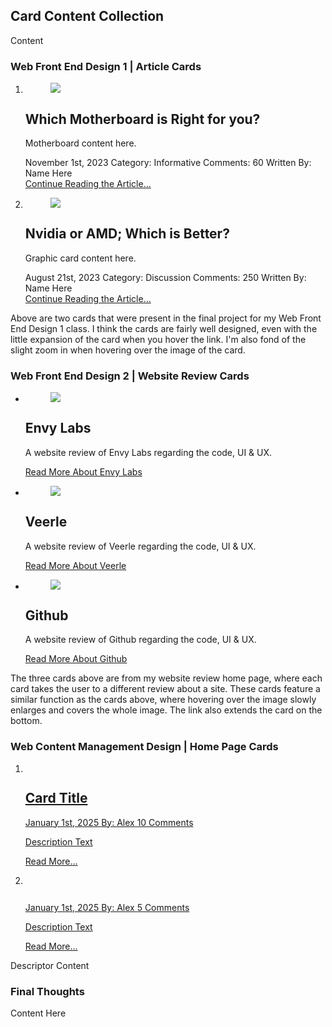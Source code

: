 ## Card Content Collection
Content

### Web Front End Design 1 | Article Cards

<ol class="wfed1-card-ol">
    <li class="wfed1-card-li">
        <figure class="wfed1-card-figure">
            <img class="wfed1-card-img" src="/wet/final-project/wet-final-project/portfolio-items/card-collection/images/motherboard-card-header.webp">
        </figure>
        <section class="wfed1-card-section">
            <h2 class="wfed1-card-h2">Which Motherboard is Right for you?</h2>
            <p class="wfed1-card-p">Motherboard content here.</p>
            <div class="wfed1-card-metadata">
                <time class="wfed1-card-time" datetime="2023-11-01">November 1st, 2023</time>
                <span>Category: Informative</span>
                <span>Comments: 60</span>
                <span>Written By: Name Here</span>
            </div>
            <a href="index.html" class="wfed1-card-link">Continue Reading the Article...</a>
        </section>
    </li>
    <li class="wfed1-card-li">
        <figure class="wfed1-card-figure">
            <img class="wfed1-card-img" src="/wet/final-project/wet-final-project/portfolio-items/card-collection/images/graphiccard-card-header.webp">
        </figure>
        <section class="wfed1-card-section">
            <h2 class="wfed1-card-h2">Nvidia or AMD; Which is Better?</h2>
            <p class="wfed1-card-p">Graphic card content here.</p>
            <div class="wfed1-card-metadata">
                <time class="wfed1-card-time" datetime="2023-08-21">August 21st, 2023</time>
                <span>Category: Discussion</span>
                <span>Comments: 250</span>
                <span>Written By: Name Here</span>
            </div>
            <a href="index.html" class="wfed1-card-link">Continue Reading the Article...</a>
        </section>
    </li>
</ol>

Above are two cards that were present in the final project for my Web Front End Design 1 class. I think the cards are fairly well designed, even with the little expansion of the card when you hover the link. I'm also fond of the slight zoom in when hovering over the image of the card.

### Web Front End Design 2 | Website Review Cards

<ul class="wfed2-card-ul">
    <li class="wfed2-card-li">
        <figure class="wfed2-card-figure">
            <img class="wfed2-card-img" src="/wet/final-project/wet-final-project/portfolio-items/card-collection/images/envy-card.webp">
        </figure>
        <section class="wfed2-card-section">
            <h2 class="wfed2-card-h2">Envy Labs</h2>
            <p class="wfed2-card-p">A website review of Envy Labs regarding the code, UI & UX.</p>
            <a href="index.html" class="wfed2-card-a">Read More About Envy Labs</a>
        </section>
    </li>
        <li class="wfed2-card-li">
            <figure class="wfed2-card-figure">
                <img class="wfed2-card-img" src="/wet/final-project/wet-final-project/portfolio-items/card-collection/images/veerle-card.webp">
            </figure>
            <section class="wfed2-card-section">
                <h2 class="wfed2-card-h2">Veerle</h2>
                <p class="wfed2-card-p">A website review of Veerle regarding the code, UI & UX.</p>
                <a href="index.html" class="wfed2-card-a">Read More About Veerle</a>
            </section>
    </li>
        <li class="wfed2-card-li">
            <figure class="wfed2-card-figure">
                <img class="wfed2-card-img" src="/wet/final-project/wet-final-project/portfolio-items/card-collection/images/github-card.webp">
            </figure>
            <section class="wfed2-card-section">
                <h2 class="wfed2-card-h2">Github</h2>
                <p class="wfed2-card-p">A website review of Github regarding the code, UI & UX.</p>
                <a href="index.html" class="wfed2-card-a">Read More About Github</a>
            </section>
    </li>
</ul>

The three cards above are from my website review home page, where each card takes the user to a different review about a site. These cards feature a similar function as the cards above, where hovering over the image slowly enlarges and covers the whole image. The link also extends the card on the bottom.

### Web Content Management Design | Home Page Cards

<ol class="wcmd-card-ol">
    <li class="wcmd-card-li">
        <a href="index.html" class="wcmd-card-a">
            <figure class="wcmd-card-figure">
                <img class="wcmd-card-img">
            </figure>
            <section class="wcmd-card-section">
                <h2 class="wcmd-card-h2">Card Title</h2>
                <div class="wcmd-card-meta">
                    <time class="wcmd-card-time" datetime="2025-01-01">January 1st, 2025</time>
                    <span>By: Alex</span>
                    <span>10 Comments</span>
                </div>
                <div class="wcmd-card-excerpt">
                    <p class="wcmd-card-p">Description Text</p>
                </div>
                <span class="wcmd-card-button-span">Read More...</span>
            </section>
        </a>
    </li>
    <li class="wcmd-card-li">
        <a href="index.html" class="wcmd-card-a">
            <figure class="wcmd-card-figure">
                <img class="wcmd-card-img">
            </figure>
            <section class="wcmd-card-section">
                <h2 class="wcmd-card-h2"></h2>
                <div class="wcmd-card-meta">
                    <time class="wcmd-card-time" datetime="2025-01-01">January 1st, 2025</time>
                    <span>By: Alex</span>
                    <span>5 Comments</span>
                </div>
                <div class="wcmd-card-excerpt">
                    <p class="wcmd-card-p">Description Text</p>
                </div>
                <span class="wcmd-card-button-span">Read More...</span>
            </section>
        </a>
    </li>
</ol>
Descriptor Content

### Final Thoughts
Content Here